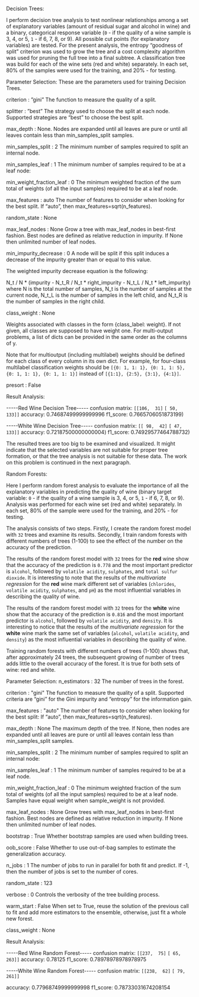 
Decision Trees:

I perform decision tree analysis to test nonlinear relationships among a set of explanatory variables (amount of residual sugar and alcohol in wine) and a binary, categorical response variable (`0` - if the quality of a wine sample is 3, 4, or 5, `1` - if 6, 7, 8, or 9). All possible cut points (for explanatory variables) are tested. For the present analysis, the entropy “goodness of split” criterion was used to grow the tree and a cost complexity algorithm was used for pruning the full tree into a final subtree. A classification tree was build for each of the wine sets (red and white) separately. In each set, 80% of the samples were used for the training, and 20% - for testing. 

Parameter Selection:
These are the parameters used for training Decision Trees.

criterion : ”gini”
The function to measure the quality of a split. 

splitter : ”best”
The strategy used to choose the split at each node. Supported strategies are “best” to choose the best split.

max_depth : None.
Nodes are expanded until all leaves are pure or until all leaves contain less than min_samples_split samples.

min_samples_split : 2
The minimum number of samples required to split an internal node.

min_samples_leaf : 1
The minimum number of samples required to be at a leaf node:

min_weight_fraction_leaf : 0
The minimum weighted fraction of the sum total of weights (of all the input samples) required to be at a leaf node.

max_features : auto
The number of features to consider when looking for the best split.
If “auto”, then max_features=sqrt(n_features).

random_state : None

max_leaf_nodes : None
Grow a tree with max_leaf_nodes in best-first fashion. Best nodes are defined as relative reduction in impurity. If None then unlimited number of leaf nodes.

min_impurity_decrease : 0
A node will be split if this split induces a decrease of the impurity greater than or equal to this value.

The weighted impurity decrease equation is the following:

N_t / N * (impurity - N_t_R / N_t * right_impurity
                    - N_t_L / N_t * left_impurity)
where N is the total number of samples, N_t is the number of samples at the current node, N_t_L is the number of samples in the left child, and N_t_R is the number of samples in the right child.

class_weight : None

Weights associated with classes in the form {class_label: weight}. If not given, all classes are supposed to have weight one. For multi-output problems, a list of dicts can be provided in the same order as the columns of y.

Note that for multioutput (including multilabel) weights should be defined for each class of every column in its own dict. For example, for four-class multilabel classification weights should be `[{0: 1, 1: 1}, {0: 1, 1: 5}, {0: 1, 1: 1}, {0: 1, 1: 1}]` instead of `[{1:1}, {2:5}, {3:1}, {4:1}]`.

presort : False

Result Analysis:

-----Red Wine Decision Tree-----
confusion matrix: `[[106,  31]`
                  `[ 50, 133]]`
accuracy: 0.74687499999999996
f1_score: 0.7665706051873199)

-----White Wine Decision Tree-----
confusion matrix: `[[ 98,  42]`
                  `[ 47, 133]]`
accuracy: 0.72187500000000004)
f1_score: 0.74929577464788732)


The resulted trees are too big to be examined and visualized. It might indicate that the selected variables are not suitable for proper tree formation, or that the tree analysis is not suitable for these data. The work on this problem is continued in the next paragraph.
 
 
Random Forests: 

Here I perform random forest analysis to evaluate the importance of all the explanatory variables in predicting the quality of wine (binary target variable: `0` - if the quality of a wine sample is 3, 4, or 5, `1` - if 6, 7, 8, or 9). Analysis was performed for each wine set (red and white) separately. In each set, 80% of the sample were used for the training, and 20% - for testing. 

The analysis consists of two steps. Firstly, I create the random forest model with `32` trees and examine its results. Secondly, I train random forests with different numbers of trees (1-100) to see the effect of the number on the accuracy of the prediction.

The results of the random forest model with `32` trees for the **red** wine show that the accuracy of the prediction is `0.778` and the most important predictor is `alcohol`, followed by `volatile acidity`, `sulphates`, and `total sulfur dioxide`. It is interesting to note that the results of the *multivariate regression* for the **red** wine mark different set of variables (`chlorides`, `volatile acidity`, `sulphates`, and `pH`) as the most influential variables in describing the quality of wine.

The results of the random forest model with `32` trees for the **white** wine show that the accuracy of the prediction is `0.816` and the most important predictor is `alcohol`, followed by `volatile acidity`, and `density`. It is interesting to notice that the results of the *multivariate regression* for the **white** wine mark the same set of variables (`alcohol`, `volatile acidity`, and `density`) as the most influential variables in describing the quality of wine.

Training random forests with different numbers of trees (1-100) shows that, after approximately 24 trees, the subsequent growing of number of trees adds little to the overall accuracy of the forest. It is true for both sets of wine: red and white.

Parameter Selection:
n_estimators : 32
The number of trees in the forest.

criterion : "gini"
The function to measure the quality of a split. Supported criteria are “gini” for the Gini impurity and “entropy” for the information gain. 

max_features : "auto"
The number of features to consider when looking for the best split:
If “auto”, then max_features=sqrt(n_features).

max_depth : None
The maximum depth of the tree. If None, then nodes are expanded until all leaves are pure or until all leaves contain less than min_samples_split samples.

min_samples_split : 2
The minimum number of samples required to split an internal node:

min_samples_leaf : 1
The minimum number of samples required to be at a leaf node.

min_weight_fraction_leaf : 0
The minimum weighted fraction of the sum total of weights (of all the input samples) required to be at a leaf node. Samples have equal weight when sample_weight is not provided.

max_leaf_nodes : None
Grow trees with max_leaf_nodes in best-first fashion. Best nodes are defined as relative reduction in impurity. If None then unlimited number of leaf nodes.

bootstrap : True
Whether bootstrap samples are used when building trees.

oob_score : False
Whether to use out-of-bag samples to estimate the generalization accuracy.

n_jobs : 1
The number of jobs to run in parallel for both fit and predict. If -1, then the number of jobs is set to the number of cores.

random_state : 123

verbose : 0
Controls the verbosity of the tree building process.

warm_start : False
When set to True, reuse the solution of the previous call to fit and add more estimators to the ensemble, otherwise, just fit a whole new forest.

class_weight : None

Result Analysis:

-----Red Wine Random Forest-----
confusion matrix: `[[237,  75]`
                  `[ 65, 263]]`
accuracy: 0.78125
f1_score: 0.78978978978978975


-----White Wine Random Forest-----
confusion matrix: `[[238,  62]`
                  `[ 79, 261]]`

accuracy: 0.77968749999999998
f1_score: 0.78733031674208154


